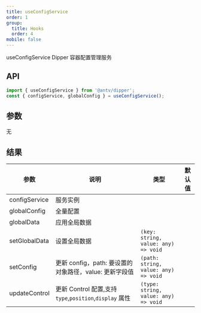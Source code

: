 ```yaml
---
title: useConfigService
order: 1
group:
  title: Hooks
  order: 4
mobile: false
---
```


useConfigService Dipper 容器配置管理服务

## API

```ts pure
import { useConfigService } from '@antv/dipper';
const { configService, globalConfig } = useConfigService();
```

## 参数

无

## 结果

| 参数          | 说明                                                   | 类型                                 | 默认值 |
| ------------- | ------------------------------------------------------ | ------------------------------------ | ------ |
| configService | 服务实例                                               |                                      |
| globalConfig  | 全量配置                                               |                                      |
| globalData    | 应用全局数据                                           |                                      |
| setGlobalData | 设置全局数据                                           | `(key: string, value: any) => void`  |
| setConfig     | 更新 config，path: 要设置的对象路径，value: 更新字段值 | `(path: string, value: any) => void` |
| updateControl | 更新 Control 配置,支持`type`,`position`,`display` 属性 | `(type: string, value: any) => void` |
